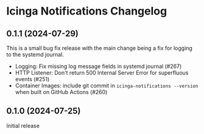 # Icinga Notifications Changelog

## 0.1.1 (2024-07-29)

This is a small bug fix release with the main change being a fix for logging to the systemd journal.

* Logging: Fix missing log message fields in systemd journal (#267)
* HTTP Listener: Don't return 500 Internal Server Error for superfluous events (#251)
* Container Images: include git commit in `icinga-notifications --version` when built on GitHub Actions (#260)


## 0.1.0 (2024-07-25)

Initial release
